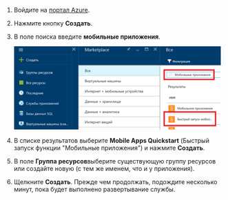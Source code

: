 1. Войдите на [портал Azure].

2. Нажмите кнопку **Создать**.

3. В поле поиска введите **мобильные приложения**.

    ![Портал Azure с выделенным пунктом "Mobile Apps Quickstart" (Быстрый запуск мобильных приложений)][quickstart]

4. В списке результатов выберите **Mobile Apps Quickstart** (Быстрый запуск функции "Мобильные приложения") и нажмите **Создать**.
 
5. В поле **Группа ресурсов**выберите существующую группу ресурсов или создайте новую (с тем же именем, что и у приложения).

6. Щелкните **Создать**. Прежде чем продолжать, подождите несколько минут, пока будет выполнено развертывание службы.

<!-- Images. -->
[quickstart]: ./media/app-service-mobile-dotnet-backend-create-new-service/search-mobile-apps-quickstart.png

<!-- URLs. -->
[портал Azure]: https://portal.azure.com/
